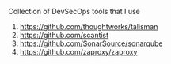 Collection of DevSecOps tools that I use

1. https://github.com/thoughtworks/talisman
2. https://github.com/scantist
3. https://github.com/SonarSource/sonarqube
4. https://github.com/zaproxy/zaproxy
